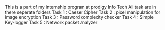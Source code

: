 This is a part of my internship program at prodigy Info Tech
All task are in there seperate folders
Task 1 : Caeser Cipher
Task 2 : pixel manipulation for image encryption
Task 3 : Password complexity checker
Task 4 : Simple Key-logger
Task 5 : Network packet analyzer
